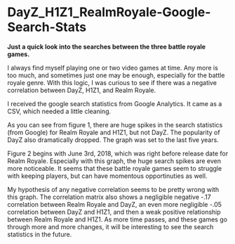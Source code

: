 # DayZ_H1Z1_RealmRoyale-Google-Search-Stats
**Just a quick look into the searches between the three battle royale games.**

  
  I always find myself playing one or two video games at time. Any more is too much, and sometimes just one may be enough, especially for the battle royale genre. With this logic, I was curious to see if there was a negative correlation between DayZ, H1Z1, and Realm Royale. 

  
  I received the google search statistics from Google Analytics. It came as a CSV, which needed a little cleaning. 

  
  As you can see from figure 1, there are huge spikes in the search statistics (from Google) for Realm Royale and H1Z1, but not DayZ. The popularity of DayZ also dramatically dropped. The graph was set to the last five years. 

  
  Figure 2 begins with June 3rd, 2018, which was right before release date for Realm Royale. Especially with this graph, the huge search spikes are even more noticeable. It seems that these battle royale games seem to struggle with keeping players, but can have momentous opportinuties as well. 

  
  My hypothesis of any negative correlation seems to be pretty wrong with this graph. The correlation matrix also shows a negligible negative -.17 correlation between Realm Royale and DayZ, an even more negligible -.05 correlation between DayZ and H1Z1, and then a weak positive relationship between Realm Royale and H1Z1. As more time passes, and these games go through more and more changes, it will be interesting to see the search statistics in the future. 

